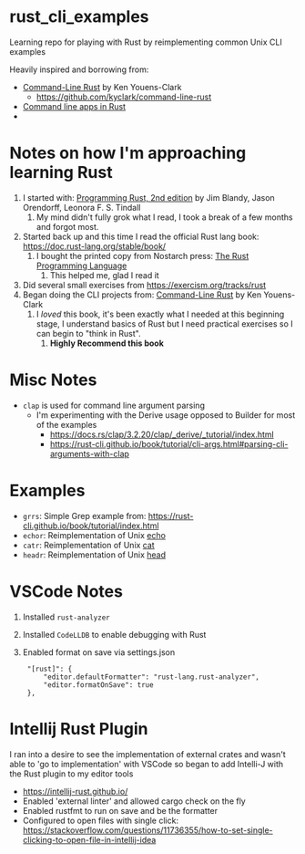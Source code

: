 # rust_cli_examples
Learning repo for playing with Rust by reimplementing common Unix CLI examples

Heavily inspired and borrowing from: 
* [Command-Line Rust](https://www.oreilly.com/library/view/command-line-rust/9781098109424/) by Ken Youens-Clark
  * https://github.com/kyclark/command-line-rust
* [Command line apps in Rust](https://rust-cli.github.io/book/index.html)
* 

# Notes on how I'm approaching learning Rust
1. I started with: [Programming Rust, 2nd edition](https://www.oreilly.com/library/view/programming-rust-2nd/9781492052586/) by Jim Blandy, Jason Orendorff, Leonora F. S. Tindall
    1. My mind didn't fully grok what I read, I took a break of a few months and forgot most.
1. Started back up and this time I read the official Rust lang book:  https://doc.rust-lang.org/stable/book/
    1. I bought the printed copy from Nostarch press: [The Rust Programming Language](https://nostarch.com/Rust2018)
        1. This helped me, glad I read it
1. Did several small exercises from https://exercism.org/tracks/rust
1. Began doing the CLI projects from: [Command-Line Rust](https://www.oreilly.com/library/view/command-line-rust/9781098109424/) by Ken Youens-Clark
   1. I *loved* this book, it's been exactly what I needed at this beginning stage, I understand basics of Rust but I need practical exercises so I can begin to "think in Rust".
        1. **Highly Recommend this book**

# Misc Notes
* `clap` is used for command line argument parsing
  * I'm experimenting with the Derive usage opposed to Builder for most of the examples
    * https://docs.rs/clap/3.2.20/clap/_derive/_tutorial/index.html
    * https://rust-cli.github.io/book/tutorial/cli-args.html#parsing-cli-arguments-with-clap
# Examples
   * `grrs`:  Simple Grep example from: https://rust-cli.github.io/book/tutorial/index.html
   * `echor`: Reimplementation of Unix [echo](https://www.unix.com/man-page/bsd/1/echo/) 
   * `catr`: Reimplementation of Unix [cat](https://www.unix.com/man-page/bsd/1/cat/)
   * `headr`: Reimplementation of Unix [head](https://www.unix.com/man-page/bsd/1/head/)


# VSCode Notes
1. Installed `rust-analyzer`
2. Installed `CodeLLDB` to enable debugging with Rust
3. Enabled format on save via settings.json
   
        "[rust]": {
            "editor.defaultFormatter": "rust-lang.rust-analyzer",
            "editor.formatOnSave": true
        },

# Intellij Rust Plugin
I ran into a desire to see the implementation of external crates and wasn't able to 'go to implementation' with VSCode so began to add Intelli-J with the Rust plugin to my editor tools
* https://intellij-rust.github.io/
* Enabled 'external linter' and allowed cargo check on the fly
* Enabled rustfmt to run on save and be the formatter
* Configured to open files with single click:  https://stackoverflow.com/questions/11736355/how-to-set-single-clicking-to-open-file-in-intellij-idea

